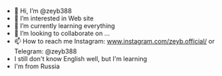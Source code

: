 - 👋 Hi, I’m @zeyb388
- 👀 I’m interested in Web site
- 🌱 I’m currently learning everything
- 💞️ I’m looking to collaborate on ...
- 📫 How to reach me Instagram: www.instagram.com/zeyb.official/ or Telegram: @zeyb388
- I still don't know English well, but I'm learning
- I'm from Russia

<!---
zeyb388/zeyb388 is a ✨ special ✨ repository because its `README.md` (this file) appears on your GitHub profile.
You can click the Preview link to take a look at your changes.
--->

